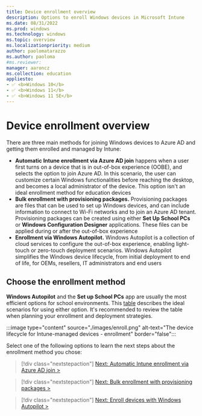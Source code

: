 ```yaml
---
title: Device enrollment overview
description: Options to enroll Windows devices in Microsoft Intune
ms.date: 08/31/2022
ms.prod: windows
ms.technology: windows
ms.topic: overview
ms.localizationpriority: medium
author: paolomatarazzo
ms.author: paoloma
#ms.reviewer: 
manager: aaroncz
ms.collection: education
appliesto:
- ✅ <b>Windows 10</b>
- ✅ <b>Windows 11</b>
- ✅ <b>Windows 11 SE</b>
---
```


# Device enrollment overview

There are three main methods for joining Windows devices to Azure AD and getting them enrolled and managed by Intune:

- **Automatic Intune enrollment via Azure AD join** happens when a user first turns on a device that is in out-of-box experience (OOBE), and selects the option to join Azure AD. In this scenario, the user can customize certain Windows functionalities before reaching the desktop, and becomes a local administrator of the device. This option isn't an ideal enrollment method for education devices
- **Bulk enrollment with provisioning packages.** Provisioning packages are files that can be used to set up Windows devices, and can include information to connect to Wi-Fi networks and to join an Azure AD tenant. Provisioning packages can be created using either **Set Up School PCs** or **Windows Configuration Designer** applications. These files can be applied during or after the out-of-box experience
- **Enrollment via Windows Autopilot.** Windows Autopilot is a collection of cloud services to configure the out-of-box experience, enabling light-touch or zero-touch deployment scenarios. Windows Autopilot simplifies the Windows device lifecycle, from initial deployment to end of life, for OEMs, resellers, IT administrators and end users

## Choose the enrollment method

**Windows Autopilot** and the **Set up School PCs** app are usually the most efficient options for school environments.
This [table][INT-1] describes the ideal scenarios for using either option. It's recommended to review the table when planning your enrollment and deployment strategies.

:::image type="content" source="./images/enroll.png" alt-text="The device lifecycle for Intune-managed devices - enrollment" border="false":::

Select one of the following options to learn the next steps about the enrollment method you chose:

> [!div class="nextstepaction"]
> [Next: Automatic Intune enrollment via Azure AD join >](enroll-aadj.md)

> [!div class="nextstepaction"]
> [Next: Bulk enrollment with provisioning packages >](enroll-package.md)

> [!div class="nextstepaction"]
> [Next: Enroll devices with Windows Autopilot >](enroll-autopilot.md)

<!-- Reference links in article -->

[INT-1]: /intune-education/add-devices-windows#when-to-use-set-up-school-pcs-vs-windows-autopilot
